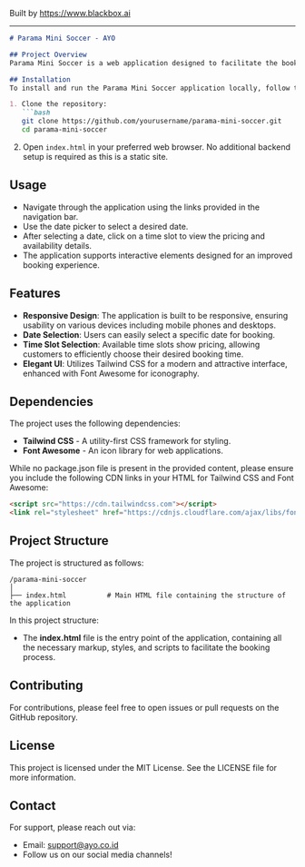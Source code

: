 
Built by https://www.blackbox.ai

---

```markdown
# Parama Mini Soccer - AYO

## Project Overview
Parama Mini Soccer is a web application designed to facilitate the booking of mini soccer fields. Users can select dates, view available time slots, and make reservations seamlessly. The app utilizes beautiful design elements and responsive layouts to ensure an engaging user experience.

## Installation
To install and run the Parama Mini Soccer application locally, follow these steps:

1. Clone the repository:
   ```bash
   git clone https://github.com/yourusername/parama-mini-soccer.git
   cd parama-mini-soccer
   ```

2. Open `index.html` in your preferred web browser. No additional backend setup is required as this is a static site.

## Usage
- Navigate through the application using the links provided in the navigation bar.
- Use the date picker to select a desired date. 
- After selecting a date, click on a time slot to view the pricing and availability details.
- The application supports interactive elements designed for an improved booking experience.

## Features
- **Responsive Design**: The application is built to be responsive, ensuring usability on various devices including mobile phones and desktops.
- **Date Selection**: Users can easily select a specific date for booking.
- **Time Slot Selection**: Available time slots show pricing, allowing customers to efficiently choose their desired booking time.
- **Elegant UI**: Utilizes Tailwind CSS for a modern and attractive interface, enhanced with Font Awesome for iconography.

## Dependencies
The project uses the following dependencies:
- **Tailwind CSS** - A utility-first CSS framework for styling.
- **Font Awesome** - An icon library for web applications.

While no package.json file is present in the provided content, please ensure you include the following CDN links in your HTML for Tailwind CSS and Font Awesome:
```html
<script src="https://cdn.tailwindcss.com"></script>
<link rel="stylesheet" href="https://cdnjs.cloudflare.com/ajax/libs/font-awesome/6.0.0-beta3/css/all.min.css">
```

## Project Structure
The project is structured as follows:
```
/parama-mini-soccer
│
├── index.html          # Main HTML file containing the structure of the application
```

In this project structure:
- The **index.html** file is the entry point of the application, containing all the necessary markup, styles, and scripts to facilitate the booking process.

## Contributing
For contributions, please feel free to open issues or pull requests on the GitHub repository.

## License
This project is licensed under the MIT License. See the LICENSE file for more information.

## Contact
For support, please reach out via:
- Email: support@ayo.co.id
- Follow us on our social media channels!
```